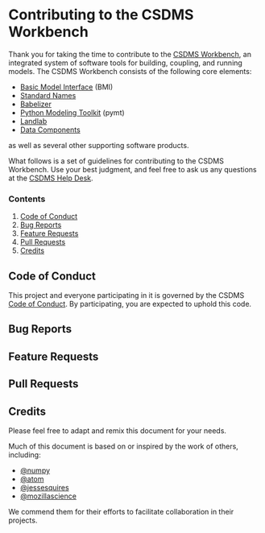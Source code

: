 # Contributing to the CSDMS Workbench

Thank you for taking the time to contribute to the [CSDMS Workbench](https://csdms.colorado.edu/wiki/Workbench), an integrated system of software tools for building, coupling, and running models.
The CSDMS Workbench consists of the following core elements: 

* [Basic Model Interface](https://bmi.readthedocs.io) (BMI)
* [Standard Names](https://standard-names.readthedocs.io)
* [Babelizer](https://babelizer.readthedocs.io)
* [Python Modeling Toolkit](https://pymt.readthedocs.io) (pymt)
* [Landlab](https://landlab.readthedocs.io)
* [Data Components](https://csdms.colorado.edu/wiki/DataComponents)

as well as several other supporting software products.

What follows is a set of guidelines for contributing to the CSDMS Workbench. Use your best judgment, and feel free to ask us any questions at the [CSDMS Help Desk](https://csdms.github.io/help-desk/).

### Contents

1. [Code of Conduct](#code-of-conduct)
1. [Bug Reports](#bug-reports)
1. [Feature Requests](#feature-requests)
1. [Pull Requests](#pull-requests)
1. [Credits](#credits)

## Code of Conduct

This project and everyone participating in it is governed by the CSDMS [Code of Conduct](./CODE-OF-CONDUCT.md). By participating, you are expected to uphold this code.

## Bug Reports

## Feature Requests

## Pull Requests

## Credits

Please feel free to adapt and remix this document for your needs.

Much of this document is based on or inspired by the work of others, including:

* [@numpy](https://github.com/numpy)
* [@atom](https://github.com/atom)
* [@jessesquires](https://github.com/jessesquires)
* [@mozillascience](https://github.com/mozillascience)

We commend them for their efforts to facilitate collaboration in their projects.

